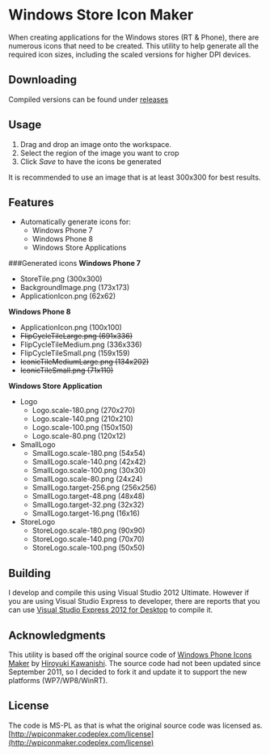 Windows Store Icon Maker
=============

When creating applications for the Windows stores (RT & Phone), there are numerous icons that need to be created. This utility to help generate all the required icon sizes, including the scaled versions for higher DPI devices.

Downloading
--------
Compiled versions can be found under [releases](https://github.com/DavidBurela/WindowsMarketplaceIconMaker/releases)

Usage
--------
1. Drag and drop an image onto the workspace.
2. Select the region of the image you want to crop
3. Click *Save* to have the icons be generated

It is recommended to use an image that is at least 300x300 for best results.

Features
--------
* Automatically generate icons for:
	* Windows Phone 7
	* Windows Phone 8
	* Windows Store Applications

###Generated icons
**Windows Phone 7**

* StoreTile.png (300x300)
* BackgroundImage.png (173x173)
* ApplicationIcon.png (62x62)


**Windows Phone 8**

* ApplicationIcon.png (100x100)
* ~~FlipCycleTileLarge.png (691x336)~~
* FlipCycleTileMedium.png (336x336)
* FlipCycleTileSmall.png (159x159)
* ~~IconicTileMediumLarge.png (134x202)~~
* ~~IconicTileSmall.png (71x110)~~

**Windows Store Application**

* Logo
	* Logo.scale-180.png (270x270)
	* Logo.scale-140.png (210x210)
	* Logo.scale-100.png (150x150)
	* Logo.scale-80.png (120x12)
* SmallLogo
	* SmallLogo.scale-180.png (54x54)
	* SmallLogo.scale-140.png (42x42)
	* SmallLogo.scale-100.png (30x30)
	* SmallLogo.scale-80.png	(24x24)
	* SmallLogo.target-256.png (256x256)
	* SmallLogo.target-48.png	(48x48)
	* SmallLogo.target-32.png	(32x32)
	* SmallLogo.target-16.png	(16x16)
* StoreLogo
	* StoreLogo.scale-180.png (90x90)
	* StoreLogo.scale-140.png (70x70)
	* StoreLogo.scale-100.png (50x50)

Building
--------
I develop and compile this using Visual Studio 2012 Ultimate. 
However if you are using Visual Studio Express to developer, there are reports that you can use [Visual Studio Express 2012 for Desktop](http://www.microsoft.com/visualstudio/eng/products/visual-studio-express-for-windows-desktop) to compile it.

Acknowledgments
--------
This utility is based off the original source code of [Windows Phone Icons Maker](http://wpiconmaker.codeplex.com/) by [Hiroyuki Kawanishi](http://www.codeplex.com/site/users/view/hiroyuk). The source code had not been updated since September 2011, so I decided to fork it and update it to support the new platforms (WP7/WP8/WinRT).

License
--------
The code is MS-PL as that is what the original source code was licensed as.
[http://wpiconmaker.codeplex.com/license](http://wpiconmaker.codeplex.com/license)

